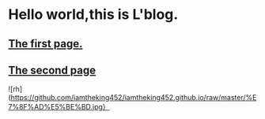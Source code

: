 # Hello world,this is L'blog.
 
## [The first page.](https://iamtheking452.github.io/post-1)

## [The second page](https://iamtheking452.github.io/The-second-pages)

![rh](https://github.com/iamtheking452/iamtheking452.github.io/raw/master/%E7%8F%AD%E5%BE%BD.jpg）
